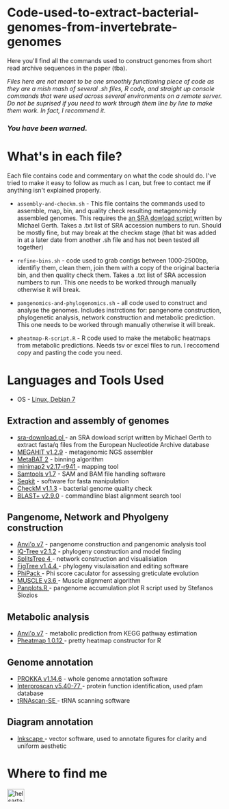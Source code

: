 # Code-used-to-extract-bacterial-genomes-from-invertebrate-genomes
Here you'll find all the commands used to construct genomes from short read archive sequences in the paper (tba). 

*Files here are not meant to be one smoothly functioning piece of code as they are a mish mash of several .sh files, R code, and straight up console commands that were used across several environments on a remote server. Do not be suprised if you need to work through them line by line to make them work. In fact, I recommend it.*

### ***You have been warned.***

# What's in each file?
Each file contains code and commentary on what the code should do. I've tried to make it easy to follow as much as I can, but free to contact me if anything isn't explained properly.

* `assembly-and-checkm.sh`  - This file contains the commands used to assemble, map, bin, and quality check resulting metagenomicly assembled genomes. This requires the <a href= "https://github.com/gerthmicha/perlscripts/blob/master/sra_download.pl" style="color:inherit;"> an SRA dowload script </a> written by Michael Gerth. Takes a .txt list of SRA accession numbers to run. Should be mostly fine, but may break at the checkm stage (that bit was added in at a later date from another .sh file and has not been tested all together)

* `refine-bins.sh` - code used to grab contigs between 1000-2500bp, identifiy them, clean them, join them with a copy of the original bacteria bin, and then quality check them. Takes a .txt list of SRA accession numbers to run. This one needs to be worked through manually otherwise it will break.

* `pangenomics-and-phylogenomics.sh` - all code used to construct and analyse the genomes. Includes instrctions for: pangenome construction, phylogenetic analysis, network construction and metabolic prediction. This one needs to be worked through manually otherwise it will break.

* `pheatmap-R-script.R` - R code used to make the metabolic heatmaps from metabolic predictions. Needs tsv or excel files to run. I reccomend copy and pasting the code you need.

# Languages and Tools Used

  * OS - <a href="https://www.linux.org/">Linux, Debian 7</a>

  ## Extraction and assembly of genomes
  *  <a href= "https://github.com/gerthmicha/perlscripts/blob/master/sra_download.pl"> sra-download.pl </a> - an SRA dowload script written by Michael Gerth to extract fasta/q files from the European Nucleotide Archive database </a>
  *  <a href="https://github.com/voutcn/megahit"> MEGAHIT v1.2.9</a> - metagenomic NGS assembler
  *  <a href="https://bitbucket.org/berkeleylab/metabat/src/master/"> MetaBAT 2</a> - binning algorithm
  *  <a href="https://github.com/lh3/minimap2minimap2"> minimap2 v2.17-r941 </a> - mapping tool
  *  <a href= "http://www.htslib.org/" > Samtools v1.7<a/> - SAM and BAM file handling software
  *  <a href= "https://github.com/shenwei356/seqkit" > Seqkit</a> - software for fasta manipulation
  *  <a href= "https://ecogenomics.github.io/CheckM/" > CheckM v1.1.3</a> - bacterial genome quality check
  *  <a href= "https://www.ncbi.nlm.nih.gov/books/NBK52640/" > BLAST+ v2.9.0</a> - commandline blast alignment search tool

  ## Pangenome, Network and Phyolgeny construction
  *  <a href="https://merenlab.org/software/anvio/"> Anvi'o v7</a> - pangenome construction and pangenomic analysis tool
  *  <a href="http://www.iqtree.org/">IQ-Tree v2.1.2</a> - phylogeny construction and model finding
  *  <a href="https://uni-tuebingen.de/en/fakultaeten/mathematisch-naturwissenschaftliche-fakultaet/fachbereiche/informatik/lehrstuehle/algorithms-in-bioinformatics/software/splitstree/">SplitsTree 4 </a> - network construction and visualisiation
  *  <a href="http://tree.bio.ed.ac.uk/software/figtree/" > FigTree v1.4.4 </a> - phylogeny visulaisation and editing software
  *  <a href="https://www.maths.otago.ac.nz/~dbryant/software/phimanual.pdf" > PhiPack </a> - Phi score caculator for assessing greticulate evolution
  *  <a href="https://petrov.stanford.edu/software/src/muscle3.6/muscle3.6.html" > MUSCLE v3.6 </a> - Muscle alignment algorithm
  *  <a href=https://github.com/SioStef/panplots > Panplots.R <a/> - pangenome accumulation plot R script used by Stefanos Siozios

  ## Metabolic analysis
  *  <a href="https://merenlab.org/software/anvio/"> Anvi'o v7</a> - metabolic prediction from KEGG pathway estimation 
  *  <a href="https://cran.r-project.org/web/packages/pheatmap/pheatmap.pdf" > Pheatmap 1.0.12 <a/> - pretty heatmap constructor for R

  ## Genome annotation
  *  <a href="https://github.com/tseemann/prokka">PROKKA v1.14.6</a> - whole genome annotation software
  *  <a href = "https://interproscan-docs.readthedocs.io/en/latest/Introduction.html" >Interproscan v5.40-77 </a> - protein function identification, used pfam database
  *  <a href = "https://github.com/UCSC-LoweLab/tRNAscan-SE" > tRNAscan-SE </a> - tRNA scanning software

  ## Diagram annotation
  * <a href="https://inkscape.org/" > Inkscape </a> - vector software, used to annotate figures for clarity and uniform aesthetic


# Where to find me
<p align="left">
<a href="https://twitter.com/helsartandsci" target="blank"><img align="center" src="https://raw.githubusercontent.com/rahuldkjain/github-profile-readme-generator/master/src/images/icons/Social/twitter.svg" alt="helsartandsci" height="30" width="40" /></a>
</p>
